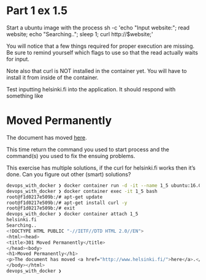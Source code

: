 # Part 1 ex 1.5

Start a ubuntu image with the process sh -c 'echo "Input website:"; read website; echo "Searching.."; sleep 1; curl http://$website;'

You will notice that a few things required for proper execution are missing. Be sure to remind yourself which flags to use so that the read actually waits for input.

Note also that curl is NOT installed in the container yet. You will have to install it from inside of the container.

Test inputting helsinki.fi into the application. It should respond with something like

<html>

<head>
  <title>301 Moved Permanently</title>
</head>

<body>
  <h1>Moved Permanently</h1>
  <p>The document has moved <a href="http://www.helsinki.fi/">here</a>.</p>
</body>

</html>
This time return the command you used to start process and the command(s) you used to fix the ensuing problems.

This exercise has multiple solutions, if the curl for helsinki.fi works then it’s done. Can you figure out other (smart) solutions?


```bash
devops_with_docker ❯ docker container run -d -it --name 1_5 ubuntu:16.04 sh -c 'echo "Input website:"; read website; echo "Searching.."; sleep 1; curl http://$website;'
devops_with_docker ❯ docker container exec -it 1_5 bash
root@f1d0217e509b:/# apt-get update
root@f1d0217e509b:/# apt-get install curl -y
root@f1d0217e509b:/# exit
devops_with_docker ❯ docker container attach 1_5
helsinki.fi
Searching..
<!DOCTYPE HTML PUBLIC "-//IETF//DTD HTML 2.0//EN">
<html><head>
<title>301 Moved Permanently</title>
</head><body>
<h1>Moved Permanently</h1>
<p>The document has moved <a href="http://www.helsinki.fi/">here</a>.</p>
</body></html>
devops_with_docker ❯
```
